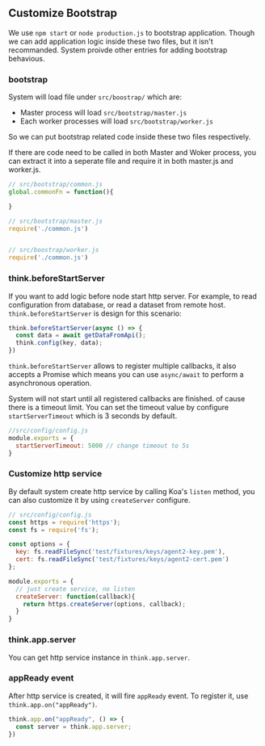 ## Customize Bootstrap

We use `npm start` or `node production.js` to bootstrap application. Though we can add application logic inside these two files, but it isn't recommanded. System proivde other entries for adding bootstrap behavious. 

### bootstrap

System will load file under `src/boostrap/` which are:

* Master process will load `src/bootstrap/master.js`
* Each worker processes will load `src/bootstrap/worker.js`

So we can put bootstrap related code inside these two files respectively.

If there are code need to be called in both Master and Woker process, you can extract it into a seperate file and require it in both master.js and worker.js.

```js
// src/bootstrap/common.js
global.commonFn = function(){

}

// src/bootstrap/master.js
require('./common.js')


// src/boostrap/worker.js
require('./common.js')

```

### think.beforeStartServer

If you want to add logic before node start http server. For example, to read configuration from database, or read a dataset from remote host.
`think.beforeStartServer` is design for this scenario: 

```js
think.beforeStartServer(async () => {
  const data = await getDataFromApi();
  think.config(key, data);
})
```
`think.beforeStartServer` allows to register multiple callbacks, it also accepts a Promise which means you can use `async/await` to perform a asynchronous operation.

System will not start until all registered callbacks are finished. of cause there is a timeout limit. You can set the timeout value by configure `startServerTimeout` which is 3 seconds by default.

```js
//src/config/config.js
module.exports = {
  startServerTimeout: 5000 // change timeout to 5s
}
```

### Customize http service

By default system create http service by calling Koa's `listen` method, you can also customize it by using `createServer` configure.

```js
// src/config/config.js
const https = require('https');
const fs = require('fs');

const options = {
  key: fs.readFileSync('test/fixtures/keys/agent2-key.pem'),
  cert: fs.readFileSync('test/fixtures/keys/agent2-cert.pem')
};

module.exports = {
  // just create service, no listen
  createServer: function(callback){
    return https.createServer(options, callback);
  }
}
```

### think.app.server

You can get http service instance in `think.app.server`.

### appReady event

After http service is created, it will fire `appReady` event. To register it, use `think.app.on("appReady")`.

```js
think.app.on("appReady", () => {
  const server = think.app.server;
})
```
